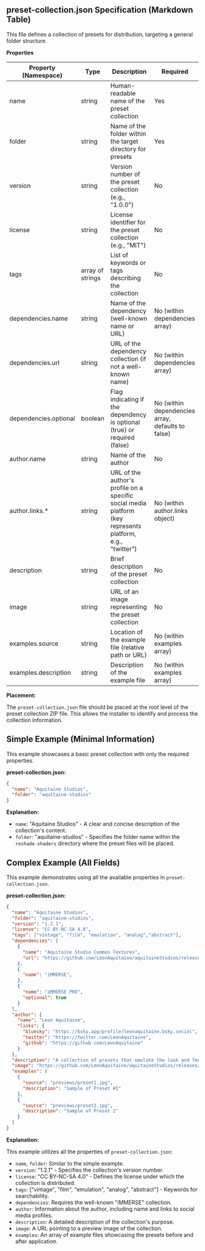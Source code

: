 ## preset-collection.json Specification (Markdown Table)

This file defines a collection of presets for distribution, targeting a general folder structure.

**Properties**

| Property (Namespace) | Type | Description | Required |
|---|---|---|---|
| name | string | Human-readable name of the preset collection | Yes |
| folder | string | Name of the folder within the target directory for presets | Yes |
| version | string | Version number of the preset collection (e.g., "1.0.0") | No |
| license | string | License identifier for the preset collection (e.g., "MIT") | No |
| tags | array of strings | List of keywords or tags describing the collection | No |
| dependencies.name | string | Name of the dependency (well-known name or URL) | No (within dependencies array) |
| dependencies.url | string | URL of the dependency collection (if not a well-known name) | No (within dependencies array) |
| dependencies.optional | boolean | Flag indicating if the dependency is optional (true) or required (false) | No (within dependencies array, defaults to false) |
| author.name | string | Name of the author | No |
| author.links.* | string | URL of the author's profile on a specific social media platform (key represents platform, e.g., "twitter") | No (within author.links object) |
| description | string | Brief description of the preset collection | No |
| image | string | URL of an image representing the preset collection | No |
| examples.source | string | Location of the example file (relative path or URL) | No (within examples array) |
| examples.description | string | Description of the example file | No (within examples array) |

**Placement:**

The `preset-collection.json` file should be placed at the root level of the preset collection ZIP file. This allows the installer to identify and process the collection information.


## Simple Example (Minimal Information)

This example showcases a basic preset collection with only the required properties.

**preset-collection.json:**

```json
{
  "name": "Aquitaine Studios",
  "folder": "aquitaine-studios"
}
```

**Explanation:**

* `name`: "Aquitaine Studios" - A clear and concise description of the collection's content.
* `folder`: "aquitaine-studios" - Specifies the folder name within the `reshade-shaders` directory where the preset files will be placed.

## Complex Example (All Fields)

This example demonstrates using all the available properties in `preset-collection.json`.

**preset-collection.json:**

```json
{
  "name": "Aquitaine Studios",
  "folder": "aquitaine-studios",
  "version": "1.2.1",
  "license": "CC BY-NC-SA 4.0",
  "tags": ["vintage", "film", "emulation", "analog","abstract"],
  "dependencies": [
    {
      "name": "Aquitaine Studio Common Textures",
      "url": "https://github.com/LeonAquitaine/aquitaineStudios/releases/v1.0.1/common-textures.zip"
    },
    {
      "name": "iMMERSE",
    },
    {
      "name": "iMMERSE PRO",
      "optional": true
    }
  ],
  "author": {
    "name": "Leon Aquitaine",
    "links": {
      "bluesky": "https://bsky.app/profile/leonaquitaine.bsky.social",
      "twitter": "https://twitter.com/LeonAquitaine",
      "github": "https://github.com/LeonAquitaine"
    }
  },
  "description": "A collection of presets that emulate the look and feel of classic vintage film stocks.",
  "image": "https://github.com/LeonAquitaine/aquitaineStudios/releases/v1.0.1/aquitaine-studios-cover.png",
  "examples": [
    {
      "source": "previews/preset1.jpg",
      "description": "Sample of Preset #1"
    },
    {
      "source": "previews/preset2.jpg",
      "description": "Sample of Preset 2"
    }
  ]
}
```

**Explanation:**

This example utilizes all the properties of `preset-collection.json`:

* `name`, `folder`: Similar to the simple example.
* `version`: "1.2.1" - Specifies the collection's version number.
* `license`: "CC BY-NC-SA 4.0" - Defines the license under which the collection is distributed.
* `tags`: ["vintage", "film", "emulation", "analog", "abstract"] - Keywords for searchability.
* `dependencies`: Requires the well-known "iMMERSE" collection.
* `author`: Information about the author, including name and links to social media profiles.
* `description`: A detailed description of the collection's purpose.
* `image`: A URL pointing to a preview image of the collection.
* `examples`: An array of example files showcasing the presets before and after application.
